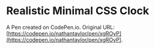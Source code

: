 # Realistic Minimal CSS Clock

A Pen created on CodePen.io. Original URL: [https://codepen.io/nathantaylor/pen/xgROyP](https://codepen.io/nathantaylor/pen/xgROyP).


